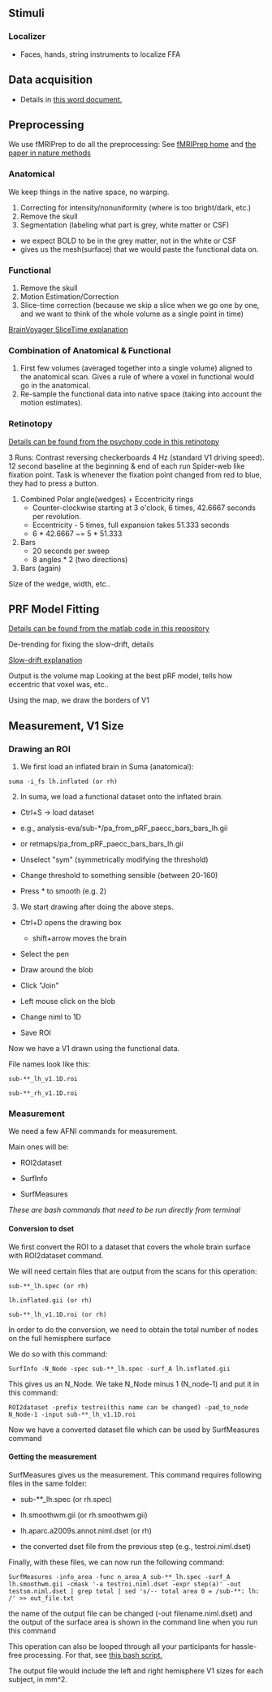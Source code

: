 ## Stimuli
### Localizer
- Faces, hands, string instruments to localize FFA

## Data acquisition
- Details in [this word document.](https://github.com/dafrius/v1_size_measurement/blob/main/umut_v1_size_methods.docx)

## Preprocessing
We use fMRIPrep to do all the preprocessing: See [fMRIPrep
home](https://fmriprep.org/en/stable/) and [the paper in nature methods
](https://www.nature.com/articles/s41592-018-0235-4)

### Anatomical
We keep things in the native space, no warping.
1) Correcting for intensity/nonuniformity (where is too bright/dark, etc.)
2) Remove the skull 
3) Segmentation (labeling what part is grey, white matter or CSF)
  - we expect BOLD to be in the grey matter, not in the white or CSF
  - gives us the mesh(surface) that we would paste the functional data on. 

### Functional
1) Remove the skull
2) Motion Estimation/Correction
3) Slice-time correction (because we skip a slice when we go one by one, 
and we want to think of the whole volume as a single point in time)

[BrainVoyager SliceTime explanation](https://www.brainvoyager.com/bv/doc/UsersGuide/Preprocessing/SliceScanTimeCorrection.html)

### Combination of Anatomical & Functional
1) First few volumes (averaged together into a single volume) aligned to 
the anatomical scan. Gives a rule of where a voxel in functional would go
in the anatomical.
2) Re-sample the functional data into native space (taking into account the
motion estimates).

### Retinotopy
[Details can be found from the psychopy code in this retinotopy](https://github.com/Goffaux-Lab/psychopy-retinotopy)

3 Runs:
Contrast reversing checkerboards 4 Hz (standard V1 driving speed).
12 second baseline at the beginning & end of each run
Spider-web like fixation point.
Task is whenever the fixation point changed from red to blue, they had to 
press a button.
1) Combined Polar angle(wedges) + Eccentricity rings
    - Counter-clockwise starting at 3 o'clock, 6 times, 42.6667 seconds per
      revolution.
    - Eccentricity - 5 times, full expansion takes 51.333 seconds 
    - 6 * 42.6667 ~= 5 * 51.333
2) Bars
    - 20 seconds per sweep
    - 8 angles * 2 (two directions)
3) Bars (again)


Size of the wedge, width, etc..

## PRF Model Fitting
[Details can be found from the matlab code in this repository](https://github.com/Goffaux-Lab/matlab-fmri-libraries)

De-trending for fixing the slow-drift, details

[Slow-drift explanation](https://www.brainvoyager.com/bv/doc/UsersGuide/Preprocessing/TemporalHighPassFiltering.html)

Output is the volume map
Looking at the best pRF model, tells how eccentric that voxel was, etc..

Using the map, we draw the borders of V1

## Measurement, V1 Size

### Drawing an ROI
1) We first load an inflated brain in Suma (anatomical):

```
suma -i_fs lh.inflated (or rh)
```

2) In suma, we load a functional dataset onto the inflated brain.

- Ctrl+S -> load dataset

- e.g., analysis-eva/sub-*/pa_from_pRF_paecc_bars_bars_lh.gii
- or retmaps/pa_from_pRF_paecc_bars_bars_lh.gii

- Unselect "sym" (symmetrically modifying the threshold)

- Change threshold to something sensible (between 20-160)

- Press * to smooth (e.g. 2)

3) We start drawing after doing the above steps.

- Ctrl+D opens the drawing box

    - shift+arrow moves the brain

- Select the pen

- Draw around the blob

- Click "Join"

- Left mouse click on the blob

- Change niml to 1D

- Save ROI

Now we have a V1 drawn using the functional data.

File names look like this:

```
sub-**_lh_v1.1D.roi 

sub-**_rh_v1.1D.roi
```


### Measurement 

We need a few AFNI commands for measurement.

Main ones will be:

- ROI2dataset

- SurfInfo

- SurfMeasures

*These are bash commands that need to be run directly from terminal*

#### Conversion to dset

We first convert the ROI to a dataset that covers the whole brain surface with
ROI2dataset command.

We will need certain files that are output from the scans for this operation:

```
sub-**_lh.spec (or rh)

lh.inflated.gii (or rh)

sub-**_lh_v1.1D.roi (or rh)
```

In order to do the conversion, we need to obtain the total number of nodes on
the full hemisphere surface 

We do so with this command:

```
SurfInfo -N_Node -spec sub-**_lh.spec -surf_A lh.inflated.gii
```

This gives us an N_Node. We take N_Node minus 1 (N_node-1) and put it in this
command:

```
ROI2dataset -prefix testroi(this name can be changed) -pad_to_node N_Node-1 -input sub-**_lh_v1.1D.roi
```

Now we have a converted dataset file which can be used by SurfMeasures command

#### Getting the measurement

SurfMeasures gives us the measurement.
This command requires following files in the same folder:

- sub-**_lh.spec (or rh.spec)

- lh.smoothwm.gii (or rh.smoothwm.gii)

- lh.aparc.a2009s.annot.niml.dset (or rh)

- the converted dset file from the previous step (e.g., testroi.niml.dset)

Finally, with these files, we can now run the following command:

```
SurfMeasures -info_area -func n_area_A sub-**_lh.spec -surf_A lh.smoothwm.gii -cmask '-a testroi.niml.dset -expr step(a)' -out testsm.niml.dset | grep total | sed 's/-- total area 0 = /sub-**: lh: /' >> out_file.txt
```

the name of the output file can be changed (-out filename.niml.dset)
and the output of the surface area is shown in the command line when you run
this command

This operation can also be looped through all your participants for hassle-free
processing. For that, see [this bash script.](https://github.com/dafrius/v1_size_measurement/blob/main/measure_loop.sh)

The output file would include the left and right hemisphere V1 sizes for each
subject, in mm^2.
